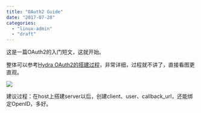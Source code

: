 ```yaml
---
title: "OAuth2 Guide"
date: "2017-07-28"
categories: 
  - "linux-admin"
  - "draft"
---
```


这是一篇OAuth2的入门短文，这就开始。

整体可以参考[Hydra OAuth2的搭建过程](https://www.ory.am/run-oauth2-server-open-source-api-security.html)，非常详细，过程就不讲了，直接看图更直观。

![](images/ORY%20Hydra%20Consent%20Flow.png)

建议过程：在host上搭建server以后，创建client、user、callback\_url，还能绑定OpenID，多好。
